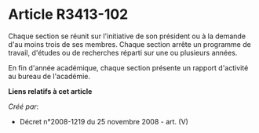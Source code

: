 # Article R3413-102

Chaque section se réunit sur l'initiative de son président ou à la demande d'au moins trois de ses membres. Chaque section
arrête un programme de travail, d'études ou de recherches réparti sur une ou plusieurs années.

En fin d'année académique, chaque section présente un rapport d'activité au bureau de l'académie.

**Liens relatifs à cet article**

_Créé par_:

  - Décret n°2008-1219 du 25 novembre 2008 - art. (V)
